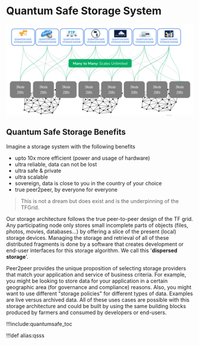# Quantum Safe Storage System

![](img/qsstorage_architecture.jpg)

## Quantum Safe Storage Benefits

Imagine a storage system with the following benefits

- upto 10x more efficient (power and usage of hardware)
- ultra reliable, data can not be lost
- ultra safe & private
- ultra scalable
- sovereign, data is close to you in the country of your choice
- true peer2peer, by everyone for everyone

> This is not a dream but does exist and is the underpinning of the TFGrid.

Our storage architecture follows the true peer-to-peer design of the TF grid. Any participating node only stores small incomplete parts of objects (files, photos, movies, databases...) by offering a slice of the present (local) storage devices. Managing the storage and retrieval of all of these distributed fragments is done by a software that creates development or end-user interfaces for this storage algorithm. We call this '**dispersed storage**'.

Peer2peer provides the unique proposition of selecting storage providers that match your application and service of business criteria. For example, you might be looking to store data for your application in a certain geographic area (for governance and compliance) reasons. Also, you might want to use different "storage policies" for different types of data. Examples are live versus archived data. All of these uses cases are possible with this storage architecture and could be built by using the same building blocks produced by farmers and consumed by developers or end-users.



!!!include:quantumsafe_toc

!!!def alias:qsss